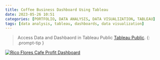 ```yaml
---
title: Coffee Business Dashboard Using Tableau
date: 2023-05-26 10:51
categories: [PORTFOLIO, DATA ANALYSIS, DATA VISUALIZATION, TABLEAU]
tags: [data analysis, tableau, dashboards, data visualization]   
---
```


> Access Data and Dashbaord in Tableau Public [Tableau Public](https://public.tableau.com/app/profile/roma.rico.flores/viz/RicoFloresCafeProfitDashboard/ProfitDashboard).
{: .prompt-tip }

<div class='tableauPlaceholder' id='viz1691927238110' style='position: relative'><noscript><a href='#'><img alt='Rico Flores Cafe Profit Dashboard ' src='https:&#47;&#47;public.tableau.com&#47;static&#47;images&#47;Ri&#47;RicoFloresCafeProfitDashboard&#47;ProfitDashboard&#47;1_rss.png' style='border: none' /></a></noscript><object class='tableauViz'  style='display:none;'><param name='host_url' value='https%3A%2F%2Fpublic.tableau.com%2F' /> <param name='embed_code_version' value='3' /> <param name='site_root' value='' /><param name='name' value='RicoFloresCafeProfitDashboard&#47;ProfitDashboard' /><param name='tabs' value='no' /><param name='toolbar' value='yes' /><param name='static_image' value='https:&#47;&#47;public.tableau.com&#47;static&#47;images&#47;Ri&#47;RicoFloresCafeProfitDashboard&#47;ProfitDashboard&#47;1.png' /> <param name='animate_transition' value='yes' /><param name='display_static_image' value='yes' /><param name='display_spinner' value='yes' /><param name='display_overlay' value='yes' /><param name='display_count' value='yes' /><param name='language' value='en-US' /></object></div>
<script type='text/javascript'>var divElement = document.getElementById('viz1691927238110');var vizElement = divElement.getElementsByTagName('object')[0];if ( divElement.offsetWidth > 800 ) { vizElement.style.width='100%';vizElement.style.height='827px';} else if ( divElement.offsetWidth > 500 ) { vizElement.style.width='100%';vizElement.style.height='827px';} else { vizElement.style.width='100%';vizElement.style.height='1477px';}var scriptElement = document.createElement('script');scriptElement.src = 'https://public.tableau.com/javascripts/api/viz_v1.js';vizElement.parentNode.insertBefore(scriptElement, vizElement);</script>
